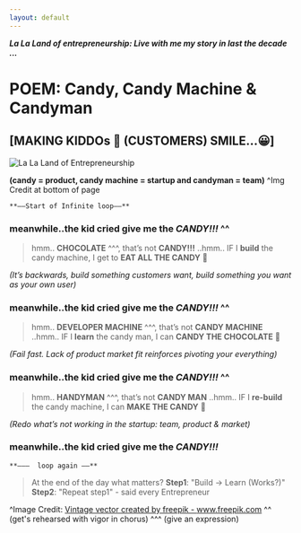 ```yaml
---
layout: default
---
```


***La La Land of entrepreneurship: Live with me my story in last the decade ...***

# POEM: Candy, Candy Machine & Candyman 

## [MAKING KIDDOs 👶 (CUSTOMERS) SMILE…😀]

![La La Land of Entrepreneurship](https://sagungarg.com/assets/img/candy-man.png) 

**(candy = product, candy machine = startup and candyman = team)** ^Img Credit at bottom of page

```
**——Start of Infinite loop——**
```

### meanwhile..the kid cried give me the ***CANDY!!!*** ^^

> hmm.. **CHOCOLATE** ^^^, that’s not **CANDY!!!** ..hmm..
  IF I **build** the candy machine, I get to **EAT ALL THE CANDY** 🤩

*(It’s backwards, build something customers want, build something you want as your own user)*


### meanwhile..the kid cried give me the ***CANDY!!!*** ^^

> hmm.. **DEVELOPER MACHINE** ^^^, that’s not **CANDY MACHINE** ..hmm..
  IF I **learn** the candy man, I can **CANDY THE CHOCOLATE** 🤩

*(Fail fast. Lack of product market fit reinforces pivoting your everything)*


### meanwhile..the kid  cried give me the ***CANDY!!!*** ^^

> hmm.. **HANDYMAN** ^^^, that’s not **CANDY MAN** ..hmm.. 
  IF I **re-build** the candy machine, I can **MAKE THE CANDY** 🤩

*(Redo what’s not working in the startup: team, product & market)*

### meanwhile..the kid  cried give me the ***CANDY!!!***

```
**———  loop again ——**
```

> At the end of the day what matters? **Step1**: "Build -> Learn (Works?)" **Step2**: "Repeat step1" - said every Entrepreneur



^Image Credit: <a href='https://www.freepik.com/vectors/vintage'>Vintage vector created by freepik - www.freepik.com</a>
^^ (get's rehearsed with vigor in chorus)
^^^ (give an expression)

